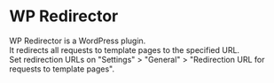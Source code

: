 # WP Redirector
WP Redirector is a WordPress plugin.  
It redirects all requests to template pages to the specified URL.  
Set redirection URLs on "Settings" > "General" > "Redirection URL for requests to template pages".
